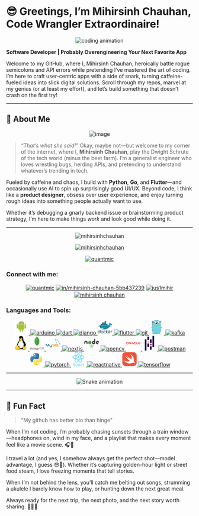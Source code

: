 # 😎 Greetings, I’m Mihirsinh Chauhan, Code Wrangler Extraordinaire!
 <p align="center">
  <img src="https://cdn.dribbble.com/users/720825/screenshots/3253310/slim-jim-_dribbble_-_800x600_.gif" width="300" alt="coding animation"/>
</p>


**Software Developer | Probably Overengineering Your Next Favorite App**

Welcome to my GitHub, where I, Mihirsinh Chauhan, heroically battle rogue semicolons and API errors while pretending I’ve mastered the art of coding. I’m here to craft user-centric apps with a side of snark, turning caffeine-fueled ideas into slick digital solutions. Scroll through my repos, marvel at my genius (or at least my effort), and let’s build something that doesn’t crash on the first try!

---

## 🚀 About Me
<p align ="center">
<img align="center" width="300" height="313" alt="image" src="https://media1.giphy.com/media/v1.Y2lkPTc5MGI3NjExeWtqa2R2aXRxeWg5dGlpNGV0cGx3d2FoaXM4MWlxNDFhOWw4NnB4aSZlcD12MV9pbnRlcm5hbF9naWZfYnlfaWQmY3Q9Zw/3s7Jl1xafxWu0qDBoA/giphy.gif" />
</p>


> *“That’s what she said!”*
> Okay, maybe not—but welcome to my corner of the internet, where I, **Mihirsinh Chauhan**, play the Dwight Schrute of the tech world (minus the beet farm). I’m a generalist engineer who loves wrestling bugs, herding APIs, and pretending to understand whatever’s trending in tech.

Fueled by caffeine and chaos, I build with **Python**, **Go**, and **Flutter**—and occasionally use AI to spin up surprisingly good UI/UX. Beyond code, I think like a **product designer**, obsess over user experience, and enjoy turning rough ideas into something people actually want to use.

Whether it’s debugging a gnarly backend issue or brainstorming product strategy, I’m here to make things *work* and look good while doing it.


---



<p align="center"> <img src="https://komarev.com/ghpvc/?username=mihirsinhchauhan&label=Profile%20views&color=0e75b6&style=flat" alt="mihirsinhchauhan" /> </p>

<p align="center"> <a href="https://github.com/ryo-ma/github-profile-trophy"><img src="https://github-profile-trophy.vercel.app/?username=mihirsinhchauhan" alt="mihirsinhchauhan" /></a> </p>

<p align="center"> <a href="https://twitter.com/quantmic" target="blank"><img src="https://img.shields.io/twitter/follow/quantmic?logo=twitter&style=for-the-badge" alt="quantmic" /></a> </p>

<h3 align="left">Connect with me:</h3>
<p align="center">
<a href="https://twitter.com/quantmic" target="blank"><img align="center" src="https://raw.githubusercontent.com/rahuldkjain/github-profile-readme-generator/master/src/images/icons/Social/twitter.svg" alt="quantmic" height="30" width="40" /></a>
<a href="https://linkedin.com/in/in/mihirsinh-chauhan-5bb437239" target="blank"><img align="center" src="https://raw.githubusercontent.com/rahuldkjain/github-profile-readme-generator/master/src/images/icons/Social/linked-in-alt.svg" alt="in/mihirsinh-chauhan-5bb437239" height="30" width="40" /></a>
<a href="https://instagram.com/jus1mihir" target="blank"><img align="center" src="https://raw.githubusercontent.com/rahuldkjain/github-profile-readme-generator/master/src/images/icons/Social/instagram.svg" alt="jus1mihir" height="30" width="40" /></a>
<a href="https://medium.com/mihirsinh chauhan" target="blank"><img align="center" src="https://raw.githubusercontent.com/rahuldkjain/github-profile-readme-generator/master/src/images/icons/Social/medium.svg" alt="mihirsinh chauhan" height="30" width="40" /></a>
</p>

<h3 align="left">Languages and Tools:</h3>
<p align="center"> <a href="https://developer.android.com" target="_blank" rel="noreferrer"> <img src="https://raw.githubusercontent.com/devicons/devicon/master/icons/android/android-original-wordmark.svg" alt="android" width="40" height="40"/> </a> <a href="https://www.arduino.cc/" target="_blank" rel="noreferrer"> <img src="https://cdn.worldvectorlogo.com/logos/arduino-1.svg" alt="arduino" width="40" height="40"/> </a> <a href="https://dart.dev" target="_blank" rel="noreferrer"> <img src="https://www.vectorlogo.zone/logos/dartlang/dartlang-icon.svg" alt="dart" width="40" height="40"/> </a> <a href="https://www.djangoproject.com/" target="_blank" rel="noreferrer"> <img src="https://cdn.worldvectorlogo.com/logos/django.svg" alt="django" width="40" height="40"/> </a> <a href="https://www.docker.com/" target="_blank" rel="noreferrer"> <img src="https://raw.githubusercontent.com/devicons/devicon/master/icons/docker/docker-original-wordmark.svg" alt="docker" width="40" height="40"/> </a> <a href="https://flutter.dev" target="_blank" rel="noreferrer"> <img src="https://www.vectorlogo.zone/logos/flutterio/flutterio-icon.svg" alt="flutter" width="40" height="40"/> </a> <a href="https://git-scm.com/" target="_blank" rel="noreferrer"> <img src="https://www.vectorlogo.zone/logos/git-scm/git-scm-icon.svg" alt="git" width="40" height="40"/> </a> <a href="https://golang.org" target="_blank" rel="noreferrer"> <img src="https://raw.githubusercontent.com/devicons/devicon/master/icons/go/go-original.svg" alt="go" width="40" height="40"/> </a> <a href="https://kafka.apache.org/" target="_blank" rel="noreferrer"> <img src="https://www.vectorlogo.zone/logos/apache_kafka/apache_kafka-icon.svg" alt="kafka" width="40" height="40"/> </a> <a href="https://www.linux.org/" target="_blank" rel="noreferrer"> <img src="https://raw.githubusercontent.com/devicons/devicon/master/icons/linux/linux-original.svg" alt="linux" width="40" height="40"/> </a> <a href="https://www.mongodb.com/" target="_blank" rel="noreferrer"> <img src="https://raw.githubusercontent.com/devicons/devicon/master/icons/mongodb/mongodb-original-wordmark.svg" alt="mongodb" width="40" height="40"/> </a> <a href="https://www.mysql.com/" target="_blank" rel="noreferrer"> <img src="https://raw.githubusercontent.com/devicons/devicon/master/icons/mysql/mysql-original-wordmark.svg" alt="mysql" width="40" height="40"/> </a> <a href="https://nextjs.org/" target="_blank" rel="noreferrer"> <img src="https://cdn.worldvectorlogo.com/logos/nextjs-2.svg" alt="nextjs" width="40" height="40"/> </a> <a href="https://nodejs.org" target="_blank" rel="noreferrer"> <img src="https://raw.githubusercontent.com/devicons/devicon/master/icons/nodejs/nodejs-original-wordmark.svg" alt="nodejs" width="40" height="40"/> </a> <a href="https://opencv.org/" target="_blank" rel="noreferrer"> <img src="https://www.vectorlogo.zone/logos/opencv/opencv-icon.svg" alt="opencv" width="40" height="40"/> </a> <a href="https://www.oracle.com/" target="_blank" rel="noreferrer"> <img src="https://raw.githubusercontent.com/devicons/devicon/master/icons/oracle/oracle-original.svg" alt="oracle" width="40" height="40"/> </a> <a href="https://pandas.pydata.org/" target="_blank" rel="noreferrer"> <img src="https://raw.githubusercontent.com/devicons/devicon/2ae2a900d2f041da66e950e4d48052658d850630/icons/pandas/pandas-original.svg" alt="pandas" width="40" height="40"/> </a> <a href="https://postman.com" target="_blank" rel="noreferrer"> <img src="https://www.vectorlogo.zone/logos/getpostman/getpostman-icon.svg" alt="postman" width="40" height="40"/> </a> <a href="https://www.python.org" target="_blank" rel="noreferrer"> <img src="https://raw.githubusercontent.com/devicons/devicon/master/icons/python/python-original.svg" alt="python" width="40" height="40"/> </a> <a href="https://pytorch.org/" target="_blank" rel="noreferrer"> <img src="https://www.vectorlogo.zone/logos/pytorch/pytorch-icon.svg" alt="pytorch" width="40" height="40"/> </a> <a href="https://reactjs.org/" target="_blank" rel="noreferrer"> <img src="https://raw.githubusercontent.com/devicons/devicon/master/icons/react/react-original-wordmark.svg" alt="react" width="40" height="40"/> </a> <a href="https://reactnative.dev/" target="_blank" rel="noreferrer"> <img src="https://reactnative.dev/img/header_logo.svg" alt="reactnative" width="40" height="40"/> </a> <a href="https://developer.apple.com/swift/" target="_blank" rel="noreferrer"> <img src="https://raw.githubusercontent.com/devicons/devicon/master/icons/swift/swift-original.svg" alt="swift" width="40" height="40"/> </a> <a href="https://www.tensorflow.org" target="_blank" rel="noreferrer"> <img src="https://www.vectorlogo.zone/logos/tensorflow/tensorflow-icon.svg" alt="tensorflow" width="40" height="40"/> </a> </p>

<!-- <p><img align="left" src="https://github-readme-stats.vercel.app/api/top-langs?username=mihirsinhchauhan&show_icons=true&locale=en&layout=compact" alt="mihirsinhchauhan" /></p>

<p>&nbsp;<img align="center" src="https://github-readme-stats.vercel.app/api?username=mihirsinhchauhan&show_icons=true&locale=en" alt="mihirsinhchauhan" /></p>

<p><img align="center" src="https://github-readme-streak-stats.herokuapp.com/?user=mihirsinhchauhan&" alt="mihirsinhchauhan" /></p> -->


---
<div align="center">
  <img src="https://profile-readme-generator.com/assets/snake.svg" alt="Snake animation" />
</div>


---
## 🎉 Fun Fact
> "My github has better bio than hinge"

When I’m not coding, I’m probably chasing sunsets through a train window—headphones on, wind in my face, and a playlist that makes every moment feel like a movie scene. 🎧🚆

I travel a lot (and yes, I somehow always get the perfect shot—model advantage, I guess 😎📸). Whether it’s capturing golden-hour light or street food steam, I love freezing moments that tell stories.

When I’m not behind the lens, you’ll catch me belting out songs, strumming a ukulele I barely know how to play, or hunting down the next great meal.

Always ready for the next trip, the next photo, and the next story worth sharing. 🚆📸✨





